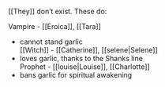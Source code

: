 [[They]] don’t exist. These do:

Vampire - [[Eroica]], [[Tara]]
- cannot stand garlic  
[[Witch]] - [[Catherine]], [[selene|Selene]]  
- loves garlic, thanks to the Shanks line  
Prophet - [[louise|Louise]], [[Charlotte]]  
- bans garlic for spiritual awakening